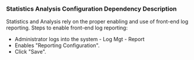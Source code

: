  ### Statistics Analysis Configuration Dependency Description  
Statistics and Analysis rely on the proper enabling and use of front-end log reporting.
Steps to enable front-end log reporting:
- Administrator logs into the system - Log Mgt - Report
- Enables "Reporting Configuration".
- Click "Save".

